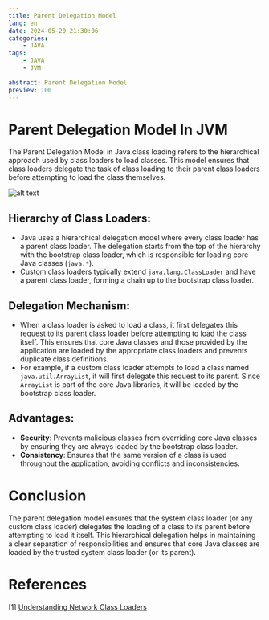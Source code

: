 ```yaml
---
title: Parent Delegation Model
lang: en
date: 2024-05-20 21:30:06
categories:
    - JAVA
tags:
    - JAVA
    - JVM

abstract: Parent Delegation Model
preview: 100
---
```

# Parent Delegation Model In JVM
The Parent Delegation Model in Java class loading refers to the hierarchical approach used by class loaders to load classes. This model ensures that class loaders delegate the task of class loading to their parent class loaders before attempting to load the class themselves.

![alt text](parent-delegation-model.png)

## Hierarchy of Class Loaders:

* Java uses a hierarchical delegation model where every class loader has a parent class loader. The delegation starts from the top of the hierarchy with the bootstrap class loader, which is responsible for loading core Java classes (`java.*`).
* Custom class loaders typically extend `java.lang.ClassLoader` and have a parent class loader, forming a chain up to the bootstrap class loader.

## Delegation Mechanism:

* When a class loader is asked to load a class, it first delegates this request to its parent class loader before attempting to load the class itself. This ensures that core Java classes and those provided by the application are loaded by the appropriate class loaders and prevents duplicate class definitions.
* For example, if a custom class loader attempts to load a class named `java.util.ArrayList`, it will first delegate this request to its parent. Since `ArrayList` is part of the core Java libraries, it will be loaded by the bootstrap class loader.

## Advantages:

* **Security**: Prevents malicious classes from overriding core Java classes by ensuring they are always loaded by the bootstrap class loader.
* **Consistency**: Ensures that the same version of a class is used throughout the application, avoiding conflicts and inconsistencies.

# Conclusion
The parent delegation model ensures that the system class loader (or any custom class loader) delegates the loading of a class to its parent before attempting to load it itself. This hierarchical delegation helps in maintaining a clear separation of responsibilities and ensures that core Java classes are loaded by the trusted system class loader (or its parent)​.

# References
[1] [Understanding Network Class Loaders](https://www.oracle.com/technical-resources/articles/javase/classloaders.html)